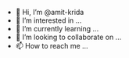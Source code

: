 - 👋 Hi, I’m @amit-krida
- 👀 I’m interested in ...
- 🌱 I’m currently learning ...
- 💞️ I’m looking to collaborate on ...
- 📫 How to reach me ...

<!---
amit-krida/amit-krida is a ✨ special ✨ repository because its `README.md` (this file) appears on your GitHub profile.
You can click the Preview link to take a look at your changes.
--->
